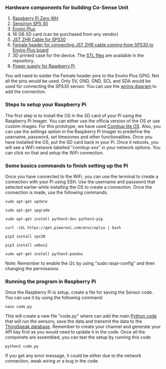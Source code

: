 ### Hardware components for building Co-Sense Unit
1. [Raspberry Pi Zero WH](https://thingspeak.com/channels/1328211)
2. [Sensirion SPS 30](https://www.digikey.ch/de/products/detail/sensirion-ag/SPS30/9598990?utm_adgroup=General&utm_source=google&utm_medium=cpc&utm_campaign=PMax:%20Smart%20Shopping_Product_Zombie%20SKU&utm_term=&productid=9598990&gclid=CjwKCAjwhNWZBhB_EiwAPzlhNobWZCC9LTumIblpqT72Mplms0zE3mOhY61Uit1KO_4wqUNXLDBwfBoCV2IQAvD_BwE)
3. [Enviro Plus](https://www.pi-shop.ch/enviro-for-raspberry-pi)
4. 16 GB SD card (can be purchased from any vendor)
5. [JST ZHR Cable for SPS30](https://www.sparkfun.com/products/15108)
6. [Female header for connecting JST ZHR cable coming from SPS30 to Enviro Plus board](https://www.sparkfun.com/products/115)
7. 3D printed case for the device. The [STL files](https://github.com/sachit27/Soc-IoT/tree/main/CoSense%20Unit/stl%20files) are available in the repository.
8. [Power supply for Raspberry Pi](https://www.digikey.ch/de/products/detail/raspberry-pi/RPI%2520USB-C%2520POWER%2520SUPPLY%2520BLACK%2520EU/10258762?utm_adgroup=AC%20DC%20Desktop%2C%20Wall%20Adapters&utm_source=google&utm_medium=cpc&utm_campaign=Shopping_Product_Power%20Supplies%20-%20External%2FInternal%20%28Off-Board%29%29&utm_term=&productid=10258762&gclid=CjwKCAjwhNWZBhB_EiwAPzlhNs-Flrl3aNjrVcC_WfVP8yzEdqXtZj_x1LE9Q2Hj-jMKwd1s871pAhoCffAQAvD_BwE) 

You will need to solder the Female header pins to the Enviro Plus GPIO. Not all the pins would be used. Only 5V, GND, GND, SCL and SDA would be used for connecting the SPS30 sensor. You can use the [wiring diagram](https://github.com/sachit27/Soc-IoT/blob/main/SPS30_Wiring.png) to add the connection.

### Steps to setup your Raspberry Pi

The first step is to install the OS in the SD card of your Pi using the Raspberry Pi Imager. You can either use the officia version of the OS or use custom images. For this prototype, we have used [Comitup lite OS](http://davesteele.github.io/comitup/).
Also, you can use the settings option in the Raspberry Pi Imager to predefine the username, password, set timezones and other functionalities. Once you have installed the OS, put the SD card back in your Pi. Once it reboots, you will see a WiFi network labelled "comitup-xxx" in your network options.
You can click on that and setup the WiFi connection.

### Some basics commands to finish setting up the Pi
Once you have connected to the WiFi, you can use the terminal to create a connection with your Pi using SSH. Use the username and password that selected earlier while installing the OS to create a connection.
Once the connection is made, use the following commands.

```sudo apt-get update```

```sudo apt-get upgrade```

```sudo apt-get install python3-dev python3-pip```

```curl -sSL https://get.pimoroni.com/enviroplus | bash```

```pip3 install sps30```

```pip3 install smbus2```

```sudo apt-get install python3-pandas```

Note: Remember to enable the i2c by using "sudo raspi-config" and then changing the permissions.

### Running the program in Raspberry Pi
Once the Raspberry Pi is setup, create a file for saving the Sensor code. You can use it by using the following command:
```
nano code.py
```
This will create a new file "code.py" where can add the main [Python code](https://github.com/sachit27/Soc-IoT/blob/main/CoSense%20Unit/sensor_code.py) that will run the sensors, save the data and transmit the data to the [ThingSpeak database](https://thingspeak.com/). Remember to create your channel and generate your API key first as you would need to update it in the code.
Once all the componets are assembled, you can test the setup by running this code
```
python3 code.py
```
If you get any error message, it could be either due to the network connection, weak wiring or a bug in the code. 

